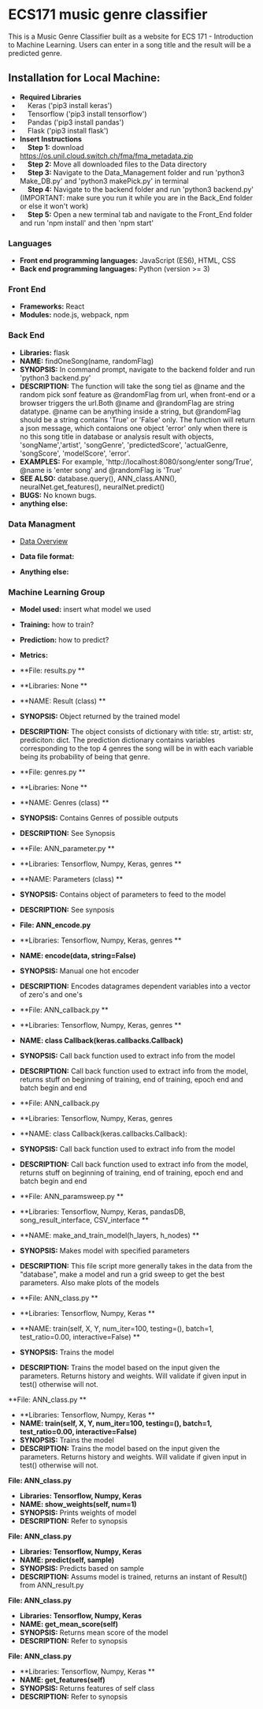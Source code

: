 # ECS171 music genre classifier
This is a Music Genre Classifier built as a website for ECS 171 - Introduction to Machine Learning.
Users can enter in a song title and the result will be a predicted genre. 

## Installation for Local Machine:
+ **Required Libraries**
+ &nbsp;&nbsp;&nbsp;&nbsp;Keras ('pip3 install keras')
+ &nbsp;&nbsp;&nbsp;&nbsp;Tensorflow ('pip3 install tensorflow')
+ &nbsp;&nbsp;&nbsp;&nbsp;Pandas ('pip3 install pandas')
+ &nbsp;&nbsp;&nbsp;&nbsp;Flask ('pip3 install flask')
+ **Insert Instructions**
+ &nbsp;&nbsp;&nbsp;&nbsp;**Step 1:** download https://os.unil.cloud.switch.ch/fma/fma_metadata.zip
+ &nbsp;&nbsp;&nbsp;&nbsp;**Step 2:** Move all downloaded files to the Data directory
+ &nbsp;&nbsp;&nbsp;&nbsp;**Step 3:** Navigate to the Data_Management folder and run 'python3 Make_DB.py' and 'python3 makePick.py' in terminal
+ &nbsp;&nbsp;&nbsp;&nbsp;**Step 4:** Navigate to the backend folder and run 'python3 backend.py' (IMPORTANT: make sure you run it while you are in the Back_End folder or else it won't work)
+ &nbsp;&nbsp;&nbsp;&nbsp;**Step 5:** Open a new terminal tab and navigate to the Front_End folder and run 'npm install' and then 'npm start'

### Languages
+ **Front end programming languages:** JavaScript (ES6), HTML, CSS
+ **Back end programming languages:** Python (version >= 3)

### Front End
+ **Frameworks:** React
+ **Modules:** node.js, webpack, npm

### Back End
+ **Libraries:** flask
+ **NAME:** findOneSong(name, randomFlag)
+ **SYNOPSIS:** In command prompt, navigate to the backend folder and run 'python3 backend.py'
+ **DESCRIPTION:** The function will take the song tiel as @name and the random pick sonf feature as @randomFlag from url, when front-end or a browser triggers the url.Both @name and @randomFlag are string datatype. @name can be anything inside a string, but @randomFlag should be a string contains 'True' or 'False' only. The function will return a json message, which contaions one object 'error' only when there is no this song title in database or analysis result with objects, 'songName','artist', 'songGenre', 'predictedScore', 'actualGenre, 'songScore', 'modelScore', 'error'.
+ **EXAMPLES:** For example, 'http://localhost:8080/song/enter song/True', @name is 'enter song' and @randomFlag is 'True'
+ **SEE ALSO:** database.query(), ANN_class.ANN(), neuralNet.get_features(), neuralNet.predict()
+ **BUGS:** No known bugs.
+ **anything else:**

### Data Managment
+ [Data Overview](Data_Management/DataOverview.md)
+ **Data file format:**

+ **Anything else:**

### Machine Learning Group
+ **Model used:** insert what model we used
+ **Training:** how to train?
+ **Prediction:** how to predict?
+ **Metrics:**

+ **File: results.py **
+ **Libraries: None **
+ **NAME: Result (class) **
+ **SYNOPSIS:** Object returned by the trained model 
+ **DESCRIPTION:** The object consists of dictionary with title: str, artist: str, prediciton: dict. The prediction dictionary contains variables corresponding to the top 4 genres the song will be in with each variable being its probability of being that genre. 

+ **File: genres.py **
+ **Libraries: None **
+ **NAME: Genres (class) **
+ **SYNOPSIS:** Contains Genres of possible outputs 
+ **DESCRIPTION:** See Synopsis

+ **File: ANN_parameter.py **
+ **Libraries: Tensorflow, Numpy, Keras, genres **
+ **NAME: Parameters (class) **
+ **SYNOPSIS:** Contains object of parameters to feed to the model
+ **DESCRIPTION:** See synposis

+ **File: ANN_encode.py**
+ **Libraries: Tensorflow, Numpy, Keras, genres **
+ **NAME: encode(data, string=False)**
+ **SYNOPSIS:** Manual one hot encoder 
+ **DESCRIPTION:** Encodes datagrames dependent variables into a vector of zero's and one's 

+ **File: ANN_callback.py **
+ **Libraries: Tensorflow, Numpy, Keras, genres **
+ **NAME: class Callback(keras.callbacks.Callback)**
+ **SYNOPSIS:**  Call back function used to extract info from the model
+ **DESCRIPTION:** Call back function used to extract info from the model, returns stuff on beginning of training, end of training, epoch end and batch begin and end 

+ **File: ANN_callback.py
+ **Libraries: Tensorflow, Numpy, Keras, genres 
+ **NAME: class Callback(keras.callbacks.Callback):
+ **SYNOPSIS:**  Call back function used to extract info from the model
+ **DESCRIPTION:** Call back function used to extract info from the model, returns stuff on beginning of training, end of training, epoch end and batch begin and end 

+ **File: ANN_paramsweep.py **
+ **Libraries: Tensorflow, Numpy, Keras, pandasDB, song_result_interface, CSV_interface **
+ **NAME: make_and_train_model(h_layers, h_nodes) **
+ **SYNOPSIS:**  Makes model with specified parameters 
+ **DESCRIPTION:** This file script more generally takes in the data from the "database", make a model and run a grid sweep to get the best parameters. Also make plots of the models 

+ **File: ANN_class.py **
+ **Libraries: Tensorflow, Numpy, Keras **
+ **NAME: train(self, X, Y, num_iter=100, testing=(), batch=1, test_ratio=0.00, interactive=False) **
+ **SYNOPSIS:**  Trains the model 
+ **DESCRIPTION:** Trains the model based on the input given the parameters. Returns history and weights. Will validate if given input in test() otherwise will not. 

 **File: ANN_class.py **
+ **Libraries: Tensorflow, Numpy, Keras **
+ **NAME: train(self, X, Y, num_iter=100, testing=(), batch=1, test_ratio=0.00, interactive=False)**
+ **SYNOPSIS:**  Trains the model 
+ **DESCRIPTION:** Trains the model based on the input given the parameters. Returns history and weights. Will validate if given input in test() otherwise will not. 

 **File: ANN_class.py**
+ **Libraries: Tensorflow, Numpy, Keras**
+ **NAME: show_weights(self, num=1)**
+ **SYNOPSIS:** Prints weights of model 
+ **DESCRIPTION:** Refer to synopsis

 **File: ANN_class.py**
+ **Libraries: Tensorflow, Numpy, Keras**
+ **NAME: predict(self, sample)**
+ **SYNOPSIS:** Predicts based on sample 
+ **DESCRIPTION:** Assums model is trained, returns an instant of Result() from ANN_result.py

 **File: ANN_class.py**
+ **Libraries: Tensorflow, Numpy, Keras**
+ **NAME: get_mean_score(self)**
+ **SYNOPSIS:** Returns mean score of the model 
+ **DESCRIPTION:** Refer to synopsis

 **File: ANN_class.py**
+ **Libraries: Tensorflow, Numpy, Keras **
+ **NAME: get_features(self)**
+ **SYNOPSIS:** Returns features of self class 
+ **DESCRIPTION:** Refer to synopsis









